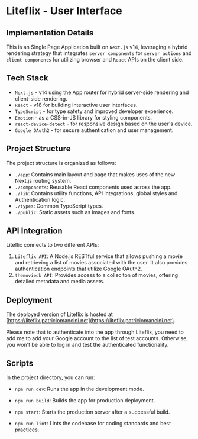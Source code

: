# Liteflix - User Interface

## Implementation Details

This is an Single Page Application built on `Next.js` v14, leveraging a hybrid rendering strategy that integrates `server components` for `server actions` and `client components` for utilizing browser and `React` APIs on the client side.

## Tech Stack

- `Next.js` - v14 using the App router for hybrid server-side rendering and client-side rendering.
- `React` - v18 for building interactive user interfaces.
- `TypeScript` - for type safety and improved developer experience.
- `Emotion` - as a CSS-in-JS library for styling components.
- `react-device-detect` - for responsive design based on the user's device.
- `Google OAuth2` - for secure authentication and user management.

## Project Structure

The project structure is organized as follows:

- `./app`: Contains main layout and page that makes uses of the new Next.js routing system.
- `./components`: Reusable React components used across the app.
- `./lib`: Contains utility functions, API integrations, global styles and Authentication logic.
- `./types`: Common TypeScript types.
- `./public`: Static assets such as images and fonts.

## API Integration

Liteflix connects to two different APIs:

1. `Liteflix API`: A Node.js RESTful service that allows pushing a movie and retrieving a list of movies associated with the user. It also provides authentication endpoints that utilize Google OAuth2.
2. `themoviedb API`: Provides access to a colleciton of movies, offering detailed metadata and media assets.

## Deployment

The deployed version of Liteflix is hosted at [https://liteflix.patriciomancini.net](https://liteflix.patriciomancini.net).

Please note that to authenticate into the app through Liteflix, you need to add me to add your Google account to the list of test accounts. Otherwise, you won't be able to log in and test the authenticated functionality.

## Scripts

In the project directory, you can run:

- `npm run dev`: Runs the app in the development mode.

- `npm run build`: Builds the app for production deployment.

- `npm start`: Starts the production server after a successful build.

- `npm run lint`: Lints the codebase for coding standards and best practices.